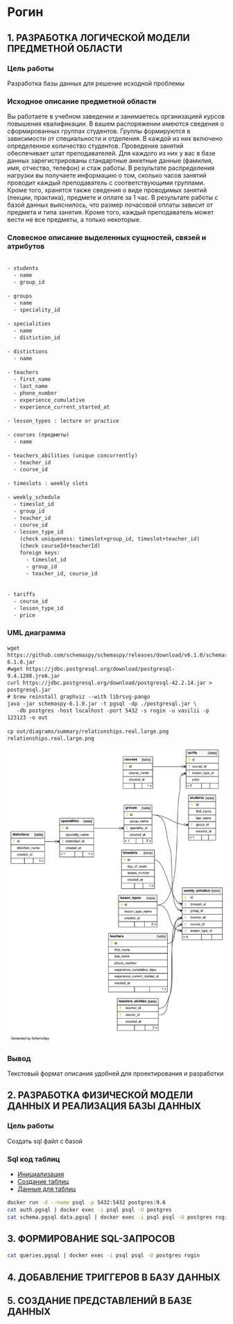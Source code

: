 # Рогин

## 1. РАЗРАБОТКА ЛОГИЧЕСКОЙ МОДЕЛИ ПРЕДМЕТНОЙ ОБЛАСТИ

### Цель работы

Разработка базы данных для решение исходной проблемы

### Исходное описание предметной области

Вы работаете в учебном заведении и занимаетесь организацией курсов повышения
квалификации.
В вашем распоряжении имеются сведения о сформированных группах студентов. Группы
формируются в зависимости от специальности и отделения. В каждой из них включено
определенное количество студентов. Проведение занятий обеспечивает штат преподавателей. Для
каждого из них у вас в базе данных зарегистрированы стандартные анкетные данные (фамилия,
имя, отчество, телефон) и стаж работы. В результате распределения нагрузки вы получаете
информацию о том, сколько часов занятий проводит каждый преподаватель с соответствующими
группами. Кроме того, хранятся также сведения о виде проводимых занятий (лекции, практика),
предмете и оплате за 1 час.
В результате работы с базой данных выяснилось, что размер почасовой оплаты зависит от
предмета и типа занятия. Кроме того, каждый преподаватель может вести не все предметы, а
только некоторые.

### Cловесное описание выделенных сущностей, связей и атрибутов

```

- students
  - name
  - group_id

- groups
  - name
  - speciality_id

- specialities
  - name
  - distiction_id

- distictions
  - name

- teachers
  - first_name
  - last_name
  - phone_number
  - experience_cumulative
  - experience_current_started_at

- lesson_types : lecture or practice

- courses (предметы)
  - name

- teachers_abilities (unique concurrently)
  - teacher_id
  - course_id

- timeslots : weekly slots

- weekly_schedule
  - timeslot_id
  - group_id
  - teacher_id
  - course_id
  - lesson_type_id
    (check uniqueness: timeslot+group_id, timeslot+teacher_id)
    (check courseId+teacherId)
    foreign keys:
      - timeslot_id
      - group_id
      - teacher_id, course_id


- tariffs
  - course_id
  - lesson_type_id
  - price

```

### UML диаграмма

```
wget https://github.com/schemaspy/schemaspy/releases/download/v6.1.0/schemaspy-6.1.0.jar
#wget https://jdbc.postgresql.org/download/postgresql-9.4.1208.jre6.jar
curl https://jdbc.postgresql.org/download/postgresql-42.2.14.jar > postgresql.jar
# brew reinstall graphviz --with librsvg-pango
java -jar schemaspy-6.1.0.jar -t pgsql -dp ./postgresql.jar \
   -db postgres -host localhost -port 5432 -s rogin -u vasilii -p 123123 -o out

cp out/diagrams/summary/relationships.real.large.png relationships.real.large.png
```

![Diagram](relationships.real.large.png)

### Вывод

Текстовый формат описания удобней для проектирования и разработки

## 2. РАЗРАБОТКА ФИЗИЧЕСКОЙ МОДЕЛИ ДАННЫХ И РЕАЛИЗАЦИЯ БАЗЫ ДАННЫХ

### Цель работы

Создать sql файл с базой

### Sql код таблиц

- [Инициализация](auth.pgsql)
- [Создание таблиц](schema.pgsql)
- [Данные для таблиц](data.pgsql)

```bash
docker run -d --name psql -p 5432:5432 postgres:9.6
cat auth.pgsql | docker exec -i psql psql -U postgres
cat schema.pgsql data.pgsql | docker exec -i psql psql -U postgres rogin
```

## 3. ФОРМИРОВАНИЕ SQL-ЗАПРОСОВ

```bash
cat queries.pgsql | docker exec -i psql psql -U postgres rogin
```

## 4. ДОБАВЛЕНИЕ ТРИГГЕРОВ В БАЗУ ДАННЫХ

## 5. СОЗДАНИЕ ПРЕДСТАВЛЕНИЙ В БАЗЕ ДАННЫХ
